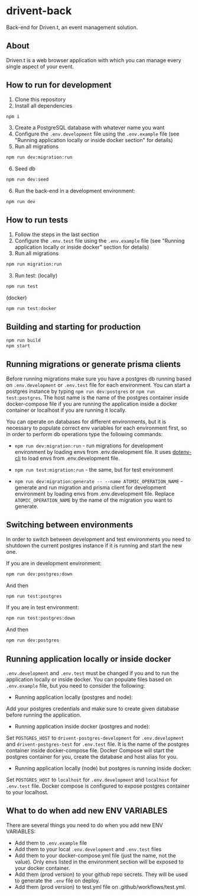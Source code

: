 # drivent-back


Back-end for Driven.t, an event management solution.

## About

Driven.t is a web browser application with which you can manage every single aspect of your event.

## How to run for development

1. Clone this repository
2. Install all dependencies

```bash
npm i
```

3. Create a PostgreSQL database with whatever name you want
4. Configure the `.env.development` file using the `.env.example` file (see "Running application locally or inside docker section" for details)
5. Run all migrations

```bash
npm run dev:migration:run
```

6. Seed db

```bash
npm run dev:seed
```

6. Run the back-end in a development environment:

```bash
npm run dev
```

## How to run tests

1. Follow the steps in the last section
1. Configure the `.env.test` file using the `.env.example` file (see "Running application locally or inside docker" section for details)
1. Run all migrations

```bash
npm run migration:run
```

3. Run test:
   (locally)

```bash
npm run test
```

(docker)

```bash
npm run test:docker
```

## Building and starting for production

```bash
npm run build
npm start
```

## Running migrations or generate prisma clients

Before running migrations make sure you have a postgres db running based on `.env.development` or `.env.test` file for each environment. You can start a postgres instance by typing `npm run dev:postgres` or `npm run test:postgres`. The host name is the name of the postgres container inside docker-compose file if you are running the application inside a docker container or localhost if you are running it locally.

You can operate on databases for different environments, but it is necessary to populate correct env variables for each environment first, so in order to perform db operations type the following commands:

- `npm run dev:migration:run` - run migrations for development environment by loading envs from .env.development file. It uses [dotenv-cli](https://github.com/entropitor/dotenv-cli#readme) to load envs from .env.development file.
- `npm run test:migration:run` - the same, but for test environment

- `npm run dev:migration:generate -- --name ATOMIC_OPERATION_NAME` - generate and run migration and prisma client for development environment by loading envs from .env.development file. Replace `ATOMIC_OPERATION_NAME` by the name of the migration you want to generate.

## Switching between environments

In order to switch between development and test environments you need to shutdown the current postgres instance if it is running and start the new one.

If you are in development environment:

```bash
npm run dev:postgres:down
```

And then

```bash
npm run test:postgres
```

If you are in test environment:

```bash
npm run test:postgres:down
```

And then

```bash
npm run dev:postgres
```

## Running application locally or inside docker

`.env.development` and `.env.test` must be changed if you and to run the application locally or inside docker. You can populate files based on `.env.example` file, but you need to consider the following:

- Running application locally (postgres and node):

Add your postgres credentials and make sure to create given database before running the application.

- Running application inside docker (postgres and node):

Set `POSTGRES_HOST` to `drivent-postgres-development` for `.env.development` and `drivent-postgres-test` for `.env.test` file. It is the name of the postgres container inside docker-compose file. Docker Compose will start the postgres container for you, create the database and host alias for you.

- Running application locally (node) but postgres is running inside docker:

Set `POSTGRES_HOST` to `localhost` for `.env.development` and `localhost` for `.env.test` file. Docker compose is configured to expose postgres container to your localhost.

## What to do when add new ENV VARIABLES

There are several things you need to do when you add new ENV VARIABLES:
- Add them to `.env.example` file
- Add them to your local `.env.development` and `.env.test` files
- Add them to your docker-compose.yml file (just the name, not the value). Only envs listed in the environment section will be exposed to your docker container.
- Add them (prod version) to your github repo secrets. They will be used to generate the `.env` file on deploy.
- Add them (prod version) to test.yml file on .github/workflows/test.yml.
